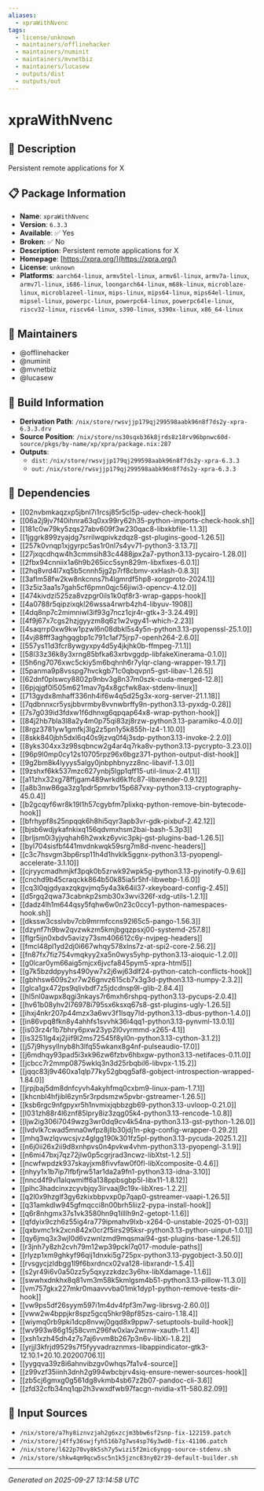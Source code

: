 ```yaml
---
aliases:
  - xpraWithNvenc
tags:
  - license/unknown
  - maintainers/offlinehacker
  - maintainers/numinit
  - maintainers/mvnetbiz
  - maintainers/lucasew
  - outputs/dist
  - outputs/out
---
```


# xpraWithNvenc

## 📝 Description

Persistent remote applications for X

## 📋 Package Information

- **Name**: `xpraWithNvenc`
- **Version**: `6.3.3`
- **Available**: ✅ Yes
- **Broken**: ✅ No
- **Description**: Persistent remote applications for X
- **Homepage**: [https://xpra.org/](https://xpra.org/)
- **License**: `unknown`
- **Platforms**: `aarch64-linux`, `armv5tel-linux`, `armv6l-linux`, `armv7a-linux`, `armv7l-linux`, `i686-linux`, `loongarch64-linux`, `m68k-linux`, `microblaze-linux`, `microblazeel-linux`, `mips-linux`, `mips64-linux`, `mips64el-linux`, `mipsel-linux`, `powerpc-linux`, `powerpc64-linux`, `powerpc64le-linux`, `riscv32-linux`, `riscv64-linux`, `s390-linux`, `s390x-linux`, `x86_64-linux`
## 👥 Maintainers

- @offlinehacker
- @numinit
- @mvnetbiz
- @lucasew


## 🔧 Build Information

- **Derivation Path**: `/nix/store/rwsvjjp179qj299598aabk96n8f7ds2y-xpra-6.3.3.drv`
- **Source Position**: `/nix/store/ns30sqxb36k8jrds8z18rv96bpnwc60d-source/pkgs/by-name/xp/xpra/package.nix:287`
- **Outputs**:
  - `dist`:  `/nix/store/rwsvjjp179qj299598aabk96n8f7ds2y-xpra-6.3.3`
  - `out`:  `/nix/store/rwsvjjp179qj299598aabk96n8f7ds2y-xpra-6.3.3`

## 🔗 Dependencies

- [[02nvbmkaqzxp5jbnl7i1rcsj85r5cl5p-udev-check-hook]]
- [[06a2j9jv7f40ihnra63q0xx99ry62h35-python-imports-check-hook.sh]]
- [[181c0w79ky5zqs27abv609f3w230qac8-libxkbfile-1.1.3]]
- [[1jggrk899zyajdg7srrilwqpivkzdqz8-gst-plugins-good-1.26.5]]
- [[257k0vnqp1xjgyrpc5as1r0nl7s4yv71-python3-3.13.7]]
- [[27jxqcdhqw4h3cmmsih83c4488jpx2a7-python3.13-pycairo-1.28.0]]
- [[2fbx94cnniix1a6h9b265icc5syn829m-libxfixes-6.0.1]]
- [[2hq8vrd4l7xq5b5cnnh5jg2p7rf8cbmv-xxHash-0.8.3]]
- [[3aflm58fw2kw8nkcnns7h4lgmrdf5hp8-xorgproto-2024.1]]
- [[3z5iz3aa1s7gah5cf6pmn0qjc56jiwi3-opencv-4.12.0]]
- [[474kivdzi525za8vzpgr0ils1k0qf8r3-wrap-gapps-hook]]
- [[4a0788r5qipzixqkl26wssa4rwrb4zh4-libyuv-1908]]
- [[4dq8np7c2mimniwl3if93g7ncz1cjr4r-gtk+3-3.24.49]]
- [[4f9j67x7cgs2hzjgyyzm8q6z1w2vgy41-which-2.23]]
- [[4saqrrp0xw9kw1pzwl6n08dbkl5s4y5n-python3.13-pyopenssl-25.1.0]]
- [[4vj88fff3aghgqgbp1c791c1af75jrp7-openh264-2.6.0]]
- [[557ys11d3fcr8ywgyxpy4d5y4jkjhk0b-ffmpeg-7.1.1]]
- [[58l33z36k8y3xrng85bfka63xrbvggdp-libfakeXinerama-0.1.0]]
- [[5h6ng7076xwc5ckiy5m6bqhnh6r7ylqr-clang-wrapper-19.1.7]]
- [[5panma9p8vsspg7hvckgb71c0qbqvpn5-gst-libav-1.26.5]]
- [[62dnf0plswcy8802p9nbv3g8n37m0szk-cuda-merged-12.8]]
- [[6pjqjgf0l505m621mav7g4x8gcfwk8ax-stdenv-linux]]
- [[713gydx8mhaff336nh4if6w4q5d25g3x-xorg-server-21.1.18]]
- [[7qdbnnxcr5ysjbbvrmby8vvnwbrffy9n-python3.13-pyxdg-0.28]]
- [[7s7g039id3fdxw1f6dhnxg6qpqap64x8-wrap-python-hook]]
- [[84j2hb7bla3l8a2y4m0p75qi83zj8rzw-python3.13-paramiko-4.0.0]]
- [[8rgz3781yw1gmfkj3lg2z5pn1y5k855h-lz4-1.10.0]]
- [[8skk840jbh5dxl6q40s9jzvq0f4j3sdp-python3.13-invoke-2.2.0]]
- [[8yks304xx3z98sqbncw2g4ar4q7rka8v-python3.13-pycrypto-3.23.0]]
- [[96p9l0mp0cy12s10705rpz96x6bgz371-python-output-dist-hook]]
- [[9g2bm8k4lyyys5algy0jnbphbnyzz8nc-libavif-1.3.0]]
- [[9zshxf6kk537mzc627ynbj5lgp1qff15-util-linux-2.41.1]]
- [[a11zhx32xg78ffjgam489wrkd6k1fc87-libxrender-0.9.12]]
- [[a8b3nw86ga3zg1pdr5pmrbv15p687vxy-python3.13-cryptography-45.0.4]]
- [[b2gcqyf6wr8k19l1h57cgybfm7plixkq-python-remove-bin-bytecode-hook]]
- [[bfrhypf8s25npqqk6h8hi5qyr3apb3vr-gdk-pixbuf-2.42.12]]
- [[bjsb6wdjykafnkixq156qdvmxhsm2bai-bash-5.3p3]]
- [[brljsm0i3yjyqhah6h2wxkz6yvic3pkj-gst-plugins-bad-1.26.5]]
- [[byl704sisfbf441mvdnkwqk59srg7m8d-nvenc-headers]]
- [[c3c7hsvgm3bp6rsp11h4d1hvklk5ggnx-python3.13-pyopengl-accelerate-3.1.10]]
- [[cjryycmadhmjkf3pqk0b5zrwk92wpk5g-python3.13-pyinotify-0.9.6]]
- [[cnchd9b45craqckk864b50k85ia5r5hf-libwebp-1.6.0]]
- [[cq3l0qjgdyaxzqkgvjmq5y4a3k64il37-xkeyboard-config-2.45]]
- [[d5rgq2qwa73cabnkp2smb30x3wvi326f-xdg-utils-1.2.1]]
- [[dadz4lh1m644qsy5fqhw6w0n23c0ccy1-python-namespaces-hook.sh]]
- [[dkssw3csslvbv7cb9mrmfccns92l65c5-pango-1.56.3]]
- [[dzynf7h9bw2qvzwkzm5kmjbgqzpsxj00-systemd-257.8]]
- [[flgr5ijn0xbdv5avizy73sm406612c6y-nvjpeg-headers]]
- [[fmcl48pl1yd2dj0i667whqy578xlns7z-at-spi2-core-2.56.2]]
- [[fn87fx7fiz754vmqkyy2xa5n0wys5yhp-python3.13-aioquic-1.2.0]]
- [[g0lcar0ym66aig5mjcx6jvcfa845pym5-xpra-html5]]
- [[g7k5bzddpyyhs490yw7x2j6wj63dlf24-python-catch-conflicts-hook]]
- [[gbhhsw609s2xr7w26gnvz615cb7x3g3d-python3.13-numpy-2.3.2]]
- [[glca1gx472ps9qlivbdf7z5jdcdnsp9l-glib-2.84.4]]
- [[hl5nl0awpx8qgi3nkays7r6mxh6rshpq-python3.13-pycups-2.0.4]]
- [[hv61b08yhv2l76978i795sx6ksxq67s8-gst-plugins-ugly-1.26.5]]
- [[ihxj4nkr207p44mzx3a6wv3f1lsqy7ld-python3.13-dbus-python-1.4.0]]
- [[in86vpq8fkn8y4ahhfs1svvhk36i4qq1-python3.13-pynvml-13.0.1]]
- [[is03rz4r1b7bhry6pxw23yp2l0vyrmmd-x265-4.1]]
- [[is3251lg4xj2jiif9l2ms72545f8yl0n-python3.13-cython-3.1.2]]
- [[j57j9hysyllnyb8h3lfq55wkanx8g4nf-pulseaudio-17.0]]
- [[j6mdhqy93pad5i3xk96zw6fzbv6hbxgw-python3.13-netifaces-0.11.0]]
- [[jcbcc7r2mmp0875wklq3n3d25rbqbil6-libvpx-1.15.2]]
- [[jqqc83j9v460xa1qlp77ky52gbqg5af8-gobject-introspection-wrapped-1.84.0]]
- [[jrpjbaj5dm8dnfcyvh4akyhfmq0cxbm9-linux-pam-1.7.1]]
- [[khcnbl4hfjibl6zyn5r3rpdsmzw5pvbr-gstreamer-1.26.5]]
- [[ksb6rgc9nfgpyxr5h1nvmixjqbbzgb69-python3.13-uvloop-0.21.0]]
- [[l031zh88r4l6znf85lpry8iz3zqg05k4-python3.13-rencode-1.0.8]]
- [[ljw2ig306i7049wzg3wr0dq9cv4k54na-python3.13-gst-python-1.26.0]]
- [[lvdvlk7cwad5mna0wfpz8jllb30jdj1n-pkg-config-wrapper-0.29.2]]
- [[mhq3wzlqvwcsjvz4glgg190k301fz5pl-python3.13-pycuda-2025.1.2]]
- [[n6j0ii26x2ii9d8xnhpvs0n4pvkw4vhm-python3.13-pyopengl-3.1.9]]
- [[n6mi47bxj7qz72jlw0p5cgrjrad3ncwz-libXtst-1.2.5]]
- [[ncwfwpdzk937skayjxm8fivvfaw0f0fl-libXcomposite-0.4.6]]
- [[nhyy1x1b7ip7lfbfjrw51ar1da2a9fn1-python3.13-idna-3.10]]
- [[nncd4f9vl1alqwmiff6a138ppbsgbp5l-libx11-1.8.12]]
- [[plhc3hadcinxzcyvbjqy3irvaaj9c19x-libXres-1.2.2]]
- [[q2l0x9hzglf3gy6zkixbbpvxp0p7qap0-gstreamer-vaapi-1.26.5]]
- [[q31amkdlw945gfmqcci8n00brh5liiz2-pypa-install-hook]]
- [[q6r8nhgmx37s1vk3580hn9q1illlh9n2-getopt-1.1.6]]
- [[qfdyix9czh6z55ig4ra779ipmahv9lxb-x264-0-unstable-2025-01-03]]
- [[qxbvmc1rk2xcn842x0cr2f5irs295ksr-python3.13-python-uinput-1.0.1]]
- [[qy6jmq3x3wjl0d6vzwnlzmd9mqsmai94-gst-plugins-base-1.26.5]]
- [[r3jnh7y8zh2cvh79m12wp39pckl7q017-module-paths]]
- [[rlyzp1xm9ghkyf96qij1dnxki5g725px-python3.13-pygobject-3.50.0]]
- [[rvsgycjzldbgg1l9f6bxrdncx02va128-libxrandr-1.5.4]]
- [[s2yr49i6v0a50zz5y5qxyzzkdzc3y6hx-libXdamage-1.1.6]]
- [[swwhxdnkhx8q81vm3m58k5kmlgsm4b51-python3.13-pillow-11.3.0]]
- [[vm757gkx227mkr0maavvvba01mk1dyp1-python-remove-tests-dir-hook]]
- [[vw9ps5df26syym597i1m4dv4fpf3m7wg-librsvg-2.60.0]]
- [[vww2w4bppjkr8spz5gcq5hkr98pf85zs-cairo-1.18.4]]
- [[wiymq0rb9pki1dcp8nvwj0gqd8x9ppw7-setuptools-build-hook]]
- [[wv993w86g15j58cvm296fw0xlav2wrnw-xauth-1.1.4]]
- [[xsh1xzh45dh4z7s7aj6vvm8b267p3n6v-libXi-1.8.2]]
- [[yrjjl3kfrjd9529s7f5fyyvadraznmxs-libappindicator-gtk3-12.10.1+20.10.20200706.1]]
- [[yygqva39z8i6ahnvibzgv0whqs7fa1v4-source]]
- [[z99vzf35iinh3dnh2g994wbcbjrv4siq-ensure-newer-sources-hook]]
- [[zb5cj6gmxg0g561dg8vkmb4sb67z2b07-pandoc-cli-3.6]]
- [[zfd32cfb34nq1qp2h3vwxdfwb97facgn-nvidia-x11-580.82.09]]

## 📁 Input Sources

- `/nix/store/a7hy8iznvzjah2g6xzcjm3bbw6sf2snp-fix-122159.patch`
- `/nix/store/j4ffy36swjfyh516b7g7ws4sp76y3wd0-fix-41106.patch`
- `/nix/store/l622p70vy8k5sh7y5wizi5f2mic6ynpg-source-stdenv.sh`
- `/nix/store/shkw4qm9qcw5sc5n1k5jznc83ny02r39-default-builder.sh`

---
*Generated on 2025-09-27 13:14:58 UTC*

